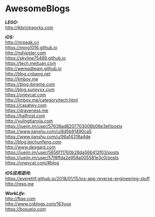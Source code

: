 # AwesomeBlogs

***LEGO:***  
http://jkbrickworks.com  

***iOS:***  
http://mrpeak.cn  
https://ming1016.github.io  
http://nshipster.com  
https://skyline75489.github.io  
https://tech.meituan.com  
http://wereadteam.github.io  
http://blog.cnbang.net  
http://limboy.me  
https://blog.ibireme.com  
http://blog.sunnyxx.com  
https://onevcat.com  
http://limboy.me/category/tech.html  
https://casatwy.com  
https://draveness.me  
https://halfrost.com  
http://yulingtianxia.com  
https://juejin.im/user/57638ad8207703006b06e3ef/posts  
https://www.jianshu.com/u/8d5b91490ca5  
https://www.jianshu.com/u/96a14318a4de  
http://blog.leichunfeng.com  
http://www.desgard.com  
https://juejin.im/user/5656f11760b28da566412f03/posts  
https://juejin.im/user/57f8ffda2e958a005581e3c0/posts  
https://onevcat.com/#blog  


***iOS应用逆向:***  
https://everettjf.github.io/2018/01/15/ios-app-reverse-engineering-stuff  
http://rexq.me

***WorkLife:***  
http://ftqq.com  
http://www.cnblogs.com/163yun  
https://boxueio.com  

